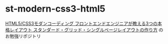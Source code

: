 # st-modern-css3-html5

[HTML5/CSS3モダンコーディング フロントエンドエンジニアが教える3つの本格レイアウト スタンダード・グリッド・シングルページレイアウトの作り方](http://www.amazon.co.jp/gp/product/B0176GNY26/ref=as_li_ss_tl?ie=UTF8&camp=247&creative=7399&creativeASIN=B0176GNY26&linkCode=as2&tag=laughk-22) のお勉強リポジトリ
